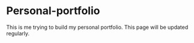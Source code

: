 # Personal-portfolio
This is me trying to build my personal portfolio. This page will be updated regularly. 
